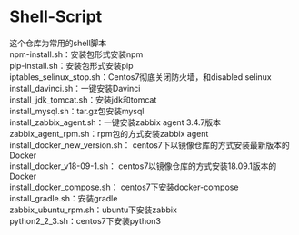 # Shell-Script
这个仓库为常用的shell脚本  
npm-install.sh：安装包形式安装npm  
pip-install.sh：安装包形式安装pip  
iptables_selinux_stop.sh：Centos7彻底关闭防火墙，和disabled selinux  
install_davinci.sh：一键安装Davinci  
install_jdk_tomcat.sh：安装jdk和tomcat  
install_mysql.sh：tar.gz包安装mysql  
install_zabbix_agent.sh：一键安装zabbix agent 3.4.7版本  
zabbix_agent_rpm.sh：rpm包的方式安装zabbix agent  
install_docker_new_version.sh： centos7下以镜像仓库的方式安装最新版本的Docker  
install_docker_v18-09-1.sh： centos7以镜像仓库的方式安装18.09.1版本的Docker  
install_docker_compose.sh： centos7下安装docker-compose  
install_gradle.sh：安装gradle  
zabbix_ubuntu_rpm.sh：ubuntu下安装zabbix  
python2_2_3.sh：centos7下安装python3  




